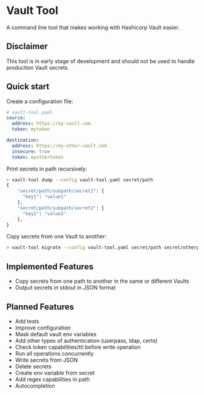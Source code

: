 # Vault Tool

A command line tool that makes working with Hashicorp Vault easier.

## Disclaimer

This tool is in early stage of development and should not be used to handle production Vault secrets.

## Quick start

Create a configuration file:

```yaml
# vault-tool.yaml
source:
  address: https://my-vault.com
  token: mytoken

destination:
  address: https://my-other-vault.com
  insecure: true
  token: myothertoken
```

Print secrets in path recursively:

```bash
> vault-tool dump --config vault-tool.yaml secret/path
{
    "secret/path/subpath/secret1": {
      "key1": "value1"
    },
    "secret/path/subpath/secret2": {
      "key2": "value2"
    },
}
```

Copy secrets from one Vault to another:

```bash
> vault-tool migrate --config vault-tool.yaml secret/path secret/otherpath
```

## Implemented Features

- Copy secrets from one path to another in the same or different Vaults
- Output secrets in stdout in JSON format

## Planned Features

- Add tests
- Improve configuration
- Mask default vault env variables
- Add other types of authentication (userpass, ldap, certs)
- Check token capabilities/ttl before write operation
- Run all operations concurrently
- Write secrets from JSON
- Delete secrets
- Create env variable from secret
- Add regex capabilities in path
- Autocompletion
